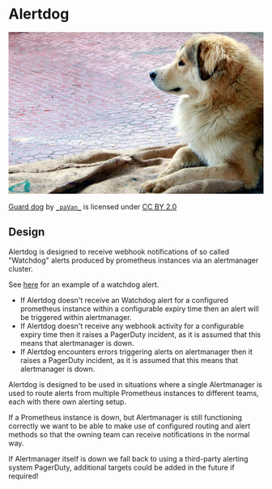 # Alertdog

![alert dog](docs/dog.jpg "alert dog")

[Guard dog](https://www.flickr.com/photos/_pavan_/5519497579) by [`_paVan_`](https://www.flickr.com/photos/_pavan_/) is licensed under [CC BY 2.0](https://creativecommons.org/licenses/by/2.0/)

## Design

Alertdog is designed to receive webhook notifications of so called "Watchdog"
alerts produced by prometheus instances via an alertmanager cluster.

See [here](https://github.com/prometheus-operator/kube-prometheus/blob/1bf43811174355359e5316b52bfb1a0b928550b2/jsonnet/kube-prometheus/components/mixin/alerts/general.libsonnet#L19-L31) for an example of a watchdog alert.

* If Alertdog doesn't receive an Watchdog alert for a configured prometheus
instance within a configurable expiry time then an alert will be triggered
within alertmanager.
* If  Alertdog doesn't receive any webhook activity for a configurable expiry
time then it raises a PagerDuty incident, as it is assumed that this means that
alertmanager is down.
* If  Alertdog encounters errors triggering alerts on alertmanager then it
raises a PagerDuty incident, as it is assumed that this means that alertmanager
is down.

Alertdog is designed to be used in situations where a single Alertmanager
is used to route alerts from multiple Prometheus instances to different
teams, each with there own alerting setup.

If a Prometheus instance is down, but Alertmanager is still functioning correctly
we want to be able to make use of configured routing and alert methods so that
the owning team can receive notifications in the normal way.

If Alertmanager itself is down we fall back to using a third-party alerting system
PagerDuty, additional targets could be added in the future if required!

